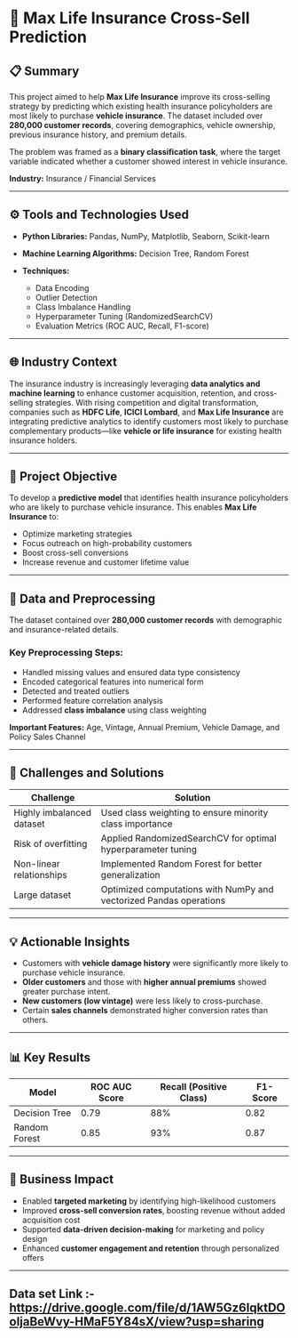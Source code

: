 # 🧠 Max Life Insurance Cross-Sell Prediction

## 📋 Summary

This project aimed to help **Max Life Insurance** improve its cross-selling strategy by predicting which existing health insurance policyholders are most likely to purchase **vehicle insurance**. The dataset included over **280,000 customer records**, covering demographics, vehicle ownership, previous insurance history, and premium details.

The problem was framed as a **binary classification task**, where the target variable indicated whether a customer showed interest in vehicle insurance.

**Industry:** Insurance / Financial Services

---

## ⚙️ Tools and Technologies Used

* **Python Libraries:** Pandas, NumPy, Matplotlib, Seaborn, Scikit-learn
* **Machine Learning Algorithms:** Decision Tree, Random Forest
* **Techniques:**

  * Data Encoding
  * Outlier Detection
  * Class Imbalance Handling
  * Hyperparameter Tuning (RandomizedSearchCV)
  * Evaluation Metrics (ROC AUC, Recall, F1-score)

---

## 🌐 Industry Context

The insurance industry is increasingly leveraging **data analytics and machine learning** to enhance customer acquisition, retention, and cross-selling strategies.
With rising competition and digital transformation, companies such as **HDFC Life**, **ICICI Lombard**, and **Max Life Insurance** are integrating predictive analytics to identify customers most likely to purchase complementary products—like **vehicle or life insurance** for existing health insurance holders.

---

## 🎯 Project Objective

To develop a **predictive model** that identifies health insurance policyholders who are likely to purchase vehicle insurance.
This enables **Max Life Insurance** to:

* Optimize marketing strategies
* Focus outreach on high-probability customers
* Boost cross-sell conversions
* Increase revenue and customer lifetime value

---

## 🧩 Data and Preprocessing

The dataset contained over **280,000 customer records** with demographic and insurance-related details.

### Key Preprocessing Steps:

* Handled missing values and ensured data type consistency
* Encoded categorical features into numerical form
* Detected and treated outliers
* Performed feature correlation analysis
* Addressed **class imbalance** using class weighting

**Important Features:**
Age, Vintage, Annual Premium, Vehicle Damage, and Policy Sales Channel

---

## 🧱 Challenges and Solutions

| **Challenge**             | **Solution**                                                       |
| ------------------------- | ------------------------------------------------------------------ |
| Highly imbalanced dataset | Used class weighting to ensure minority class importance           |
| Risk of overfitting       | Applied RandomizedSearchCV for optimal hyperparameter tuning       |
| Non-linear relationships  | Implemented Random Forest for better generalization                |
| Large dataset             | Optimized computations with NumPy and vectorized Pandas operations |

---

## 💡 Actionable Insights

* Customers with **vehicle damage history** were significantly more likely to purchase vehicle insurance.
* **Older customers** and those with **higher annual premiums** showed greater purchase intent.
* **New customers (low vintage)** were less likely to cross-purchase.
* Certain **sales channels** demonstrated higher conversion rates than others.

---

## 📊 Key Results

| **Model**     | **ROC AUC Score** | **Recall (Positive Class)** | **F1-Score** |
| ------------- | ----------------- | --------------------------- | ------------ |
| Decision Tree | 0.79              | 88%                         | 0.82         |
| Random Forest | 0.85              | 93%                         | 0.87         |

---

## 💼 Business Impact

* Enabled **targeted marketing** by identifying high-likelihood customers
* Improved **cross-sell conversion rates**, boosting revenue without added acquisition cost
* Supported **data-driven decision-making** for marketing and policy design
* Enhanced **customer engagement and retention** through personalized offers

---

## Data set Link :- https://drive.google.com/file/d/1AW5Gz6IqktDOoIjaBeWvy-HMaF5Y84sX/view?usp=sharing

